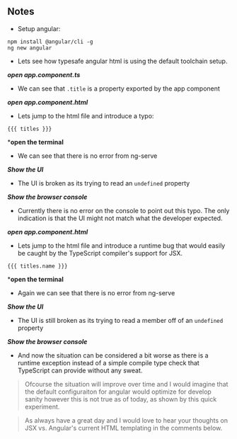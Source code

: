 ## Notes 

* Setup angular: 

```
npm install @angular/cli -g 
ng new angular 
```

* Lets see how typesafe angular html is using the default toolchain setup. 

***open app.component.ts***
* We can see that `.title` is a property exported by the app component 

***open app.component.html***
* Lets jump to the html file and introduce a typo: 
```
{{{ titles }}}
```
***open the terminal**
* We can see that there is no error from ng-serve 

***Show the UI***
* The UI is broken as its trying to read an `undefined` property

***Show the browser console*** 
* Currently there is no error on the console to point out this typo. The only indication is that the UI might not match what the developer expected. 

***open app.component.html***
* Lets jump to the html file and introduce a runtime bug that would easily be caught by the TypeScript compiler's support for JSX. 

```
{{{ titles.name }}}
```
***open the terminal**
* Again we can see that there is no error from ng-serve 

***Show the UI***
* The UI is still broken as its trying to read a member off of an `undefined` property

***Show the browser console*** 
* And now the situation can be considered a bit worse as there is a runtime exception instead of a simple compile type check that TypeScript can provide without any sweat. 


> Ofcourse the situation will improve over time and I would imagine that the default configuraiton for angular would optimize for develop sanity however this is not true as of today, as shown by this quick experiment. 

> As always have a great day and I would love to hear your thoughts on JSX vs. Angular's current HTML templating in the comments below. 
